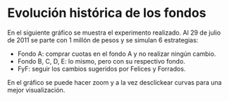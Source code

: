 # Evolución histórica de los fondos

En el siguiente gráfico se muestra el experimento realizado. Al 29 de julio de 2011 se parte con 1 millón de pesos y se
simulan 6 estrategias:
- Fondo A: comprar cuotas en el fondo A y no realizar ningún cambio.
- Fondo B, C, D, E: lo mismo, pero con su respectivo fondo.
- FyF: seguir los cambios sugeridos por Felices y Forrados.

En el gráfico se puede hacer zoom y a la vez desclickear curvas para una mejor visualización.